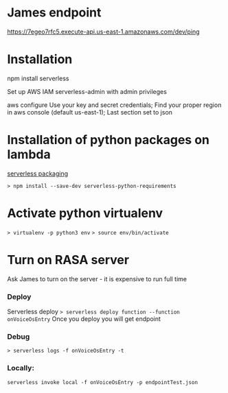 <!--
title: VoiceOS
description: Bouncer makes POST Request to Voice OS deployed on Serverless Lambda, Lambda makes call to rasa and return rasa output to Bouncer
layout: Doc
-->
# James endpoint
https://7egeo7rfc5.execute-api.us-east-1.amazonaws.com/dev/ping


# Installation

npm install serverless

Set up AWS IAM serverless-admin with admin privileges

aws configure
Use your key and secret credentials; Find your proper region in aws console (default us-east-1); Last section set to json


# Installation of python packages on lambda
[serverless packaging](https://serverless.com/blog/serverless-python-packaging/)

`> npm install --save-dev serverless-python-requirements`

# Activate python virtualenv
`> virtualenv -p python3 env`
`> source env/bin/activate`


# Turn on RASA server
Ask James to turn on the server - it is expensive to run full time


### Deploy
Serverless deploy
`> serverless deploy function --function onVoiceOsEntry`
Once you deploy you will get endpoint

### Debug
`> serverless logs -f onVoiceOsEntry -t`

### Locally:
`serverless invoke local -f onVoiceOsEntry -p endpointTest.json`
